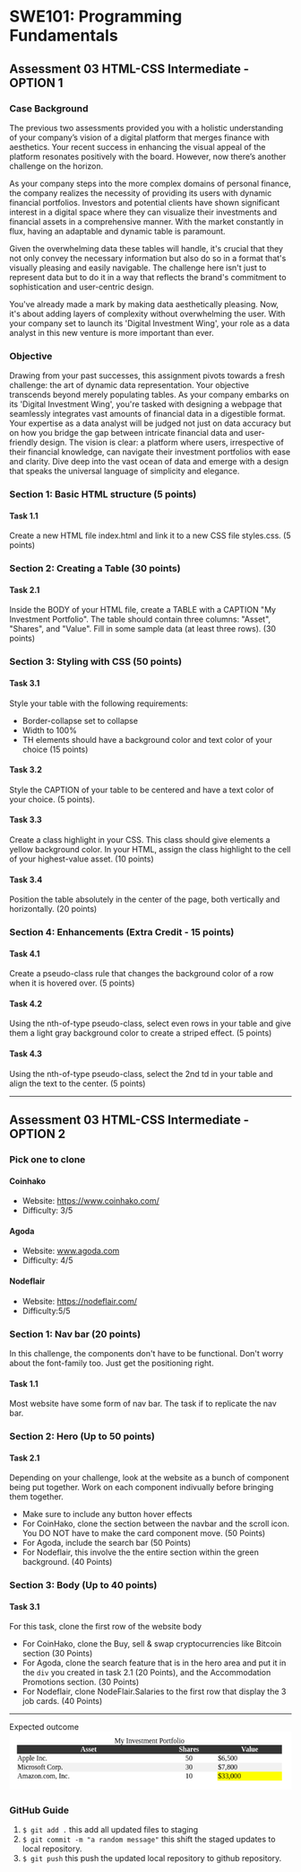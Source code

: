 # SWE101: Programming Fundamentals

## Assessment 03 HTML-CSS Intermediate - OPTION 1

### Case Background

The previous two assessments provided you with a holistic understanding of your company’s vision of a digital platform that merges finance with aesthetics. Your recent success in enhancing the visual appeal of the platform resonates positively with the board. However, now there’s another challenge on the horizon.

As your company steps into the more complex domains of personal finance, the company realizes the necessity of providing its users with dynamic financial portfolios. Investors and potential clients have shown significant interest in a digital space where they can visualize their investments and financial assets in a comprehensive manner. With the market constantly in flux, having an adaptable and dynamic table is paramount.

Given the overwhelming data these tables will handle, it's crucial that they not only convey the necessary information but also do so in a format that's visually pleasing and easily navigable. The challenge here isn't just to represent data but to do it in a way that reflects the brand's commitment to sophistication and user-centric design.

You've already made a mark by making data aesthetically pleasing. Now, it's about adding layers of complexity without overwhelming the user. With your company set to launch its 'Digital Investment Wing', your role as a data analyst in this new venture is more important than ever.

### Objective

Drawing from your past successes, this assignment pivots towards a fresh challenge: the art of dynamic data representation. Your objective transcends beyond merely populating tables. As your company embarks on its 'Digital Investment Wing', you're tasked with designing a webpage that seamlessly integrates vast amounts of financial data in a digestible format. Your expertise as a data analyst will be judged not just on data accuracy but on how you bridge the gap between intricate financial data and user-friendly design. The vision is clear: a platform where users, irrespective of their financial knowledge, can navigate their investment portfolios with ease and clarity. Dive deep into the vast ocean of data and emerge with a design that speaks the universal language of simplicity and elegance.

### Section 1: Basic HTML structure (5 points)

#### Task 1.1

Create a new HTML file index.html and link it to a new CSS file styles.css. (5 points)

### Section 2: Creating a Table (30 points)

#### Task 2.1

Inside the BODY of your HTML file, create a TABLE with a CAPTION "My Investment Portfolio". The table should contain three columns: "Asset", "Shares", and "Value". Fill in some sample data (at least three rows). (30 points)

### Section 3: Styling with CSS (50 points)

#### Task 3.1

Style your table with the following requirements:

- Border-collapse set to collapse
- Width to 100%
- TH elements should have a background color and text color of your choice (15 points)

#### Task 3.2

Style the CAPTION of your table to be centered and have a text color of your choice. (5 points).

#### Task 3.3

Create a class highlight in your CSS. This class should give elements a yellow background color. In your HTML, assign the class highlight to the cell of your highest-value asset. (10 points)

#### Task 3.4

Position the table absolutely in the center of the page, both vertically and horizontally. (20 points)

### Section 4: Enhancements (Extra Credit - 15 points)

#### Task 4.1

Create a pseudo-class rule that changes the background color of a row when it is hovered over. (5 points)

#### Task 4.2

Using the nth-of-type pseudo-class, select even rows in your table and give them a light gray background color to create a striped effect. (5 points)

#### Task 4.3

Using the nth-of-type pseudo-class, select the 2nd td in your table and align the text to the center. (5 points)

---

## Assessment 03 HTML-CSS Intermediate - OPTION 2

### Pick one to clone

#### Coinhako

- Website: https://www.coinhako.com/
- Difficulty: 3/5

#### Agoda

- Website: www.agoda.com
- Difficulty: 4/5

#### Nodeflair

- Website: https://nodeflair.com/
- Difficulty:5/5

### Section 1: Nav bar (20 points)

In this challenge, the components don't have to be functional. Don't worry about the font-family too. Just get the positioning right.

#### Task 1.1

Most website have some form of nav bar. The task if to replicate the nav bar.

### Section 2: Hero (Up to 50 points)

#### Task 2.1

Depending on your challenge, look at the website as a bunch of component being put together. Work on each component indivually before bringing them together.

- Make sure to include any button hover effects
- For CoinHako, clone the section between the navbar and the scroll icon. You DO NOT have to make the card component move. (50 Points)
- For Agoda, include the search bar (50 Points)
- For Nodeflair, this involve the the entire section within the green background. (40 Points)

### Section 3: Body (Up to 40 points)

#### Task 3.1

For this task, clone the first row of the website body

- For CoinHako, clone the Buy, sell & swap cryptocurrencies like Bitcoin section (30 Points)
- For Agoda, clone the search feature that is in the hero area and put it in the `div` you created in task 2.1 (20 Points), and the Accommodation Promotions section. (30 Points)
- For Nodeflair, clone NodeFlair.Salaries to the first row that display the 3 job cards. (40 Points)

---

Expected outcome
![](./resources/swe_101_assignment_03_img.png)

### GitHub Guide

1. `$ git add .` this add all updated files to staging
2. `$ git commit -m "a random message"` this shift the staged updates to local repository.
3. `$ git push` this push the updated local repository to github repository.
